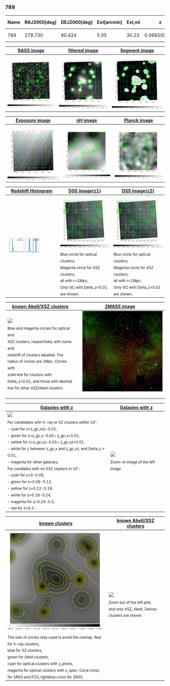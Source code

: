 <div STYLE="page-break-after: always;"></div>

### 789

|Name|RAJ2000[deg]|DEJ2000[deg] |Ext[arcmin]| Ext,ml | z | z_src| C|GC(XSZ,Delta_z<0.01)| GC(OPT,Delta_z<0.01)|GC| R_sig[arcmin] | R500[arcmin] | R500[Mpc]| CRsig[c/s] | CR500[c/s] |L500[1E44 erg/s]|F500[1E-12 erg/s/cm^2]| M500[1E14 Msun]|Tx[keV]|Cnt_sig|Beta|Rc[arcmin]|Comment|Alias|
|---|---|---|---|---|---|------|---|--------|---------|----------|---|---|---|---|---|---|---|---|---|---|---|---|---|---|
|789| 279.730| 60.424| 5.05| 30.23| 0.0693(0.007)| z1,| G| -| -| N, W| 32.185| 7.690| 0.611| 0.072(0.038)| 0.064(0.034)| 0.121(0.090)| 1.039(0.771)| 0.69(0.26)| 1.74(0.42)| 291.7| 0.541(-0.027+0.040)| 2.987(-0.353+0.441)| -| t262|

|[RASS image](../image/789/789_img.pdf)|[filtered image](../image/789/789_fil.pdf)|[Segment image](../image/789/789_seg.pdf)|
|-------------------|--------------------|-------------------|
| <img src="../image/789/789_img.png" width="300">  | <img src="../image/789/789_fil.png" width="300">   | <img src="../image/789/789_seg.png" width="300">  |

|[Exposure image](../image/789/789_mex.pdf)| [nH image](../image/789/789_nh.pdf)| [Planck image](../image/789/789_p.pdf)|
|-------------------|--------------------|-------------------|
|<img src="../image/789/789_mex.png" width="300">   | <img src="../image/789/789_nh.png" width="300">    | <img src="../image/789/789_p.png" width="300"> |

|[Redshift Histogram](../image/789/789_zg.pdf) | [DSS image(z1)](../image/789/789_dss_z1.pdf)      |  [DSS image(z2)](../image/789/789_dss_z2.pdf)    |
|-------------------|--------------------|-------------------|
|<img src="../image/789/789_zg.png" width="300"> |<img src="../image/789/789_dss_z1.png" width="300"> <sub><br>Blue circle for optical clusters; <br>Magenta circle for XSZ clusters; <br>all with r=1Mpc; <br>Only GC with Delta_z<0.01 are shown. </sub>| <img src="../image/789/789_dss_z2.png" width="300"><sub><br>Blue circle for optical clusters; <br>Magenta circle for XSZ clusters; <br>all with r=1Mpc; <br>Only GC with Delta_z<0.01 are shown. </sub> |

|[known Abell/XSZ clusters](../image/789/789_m.pdf) | [2MASS image](../image/789/789_2mass.pdf)      |
|-------------------|-------------------|
|<img src=../image/789/789_m.png width="300"> <br><sub>Blue and magenta circles for optical and <br>XSZ clusters, respectively with name and <br>redshift of clusters labelled. The <br>radius of circles are 1Mpc. Circles with <br>solid line for clusters with <br>Delta_z<0.01, and those with dashed <br>line for other XSZ/Abell clusters.        </sub>|<img src="../image/789/789_2mass.png" width="300">  |

|[Galaxies with z](../image/789/789_opt_ned.pdf) |[Galaxies with z](../image/789/789_opt_ned_zoom.pdf) |
|-------------------|-------------------|
| <img src=../image/789/789_opt_ned.png width="300"> <br><sub> For candidates with X-ray or SZ clusters within 10': <br> - cyan for z<z_gc,xsz-0.01, <br> - green for z=z_gc,x-0.01~ z_gc,x+0.01, <br> - yellow for z=z_gc,sz-0.01~ z_gc,sz+0.01, <br> - white for z between z_gc,x and z_gc,sz, and Delta_z > 0.01, <br> - magenta for other galaxies; <br>For candiates with no XSZ clusters in 10': <br> - cyan for z=0-0.06, <br> - green for z=0.06-0.12, <br> - yellow for z=0.12-0.18, <br> - white for z=0.18-0.24, <br> - magenta for z=0.24-0.3, <br> - red for z>0.3 ;  </sub>|<img src=../image/789/789_opt_ned_zoom.png width="300">  <br><sub> Zoom-in image of the left image</sub>|

|[known clusters](../image/789/789_gc.pdf) |[known Abell/XSZ clusters](../image/789/789_gc_large.pdf) |
|-------------------|-------------------|
| <img src=../image/789/789_gc.png width="300"> <br><sub> The size of circles only used to avoid the overlap. Red for X-ray clusters, <br> blue for SZ clusters, <br> green for Abell clusters, <br> cyan for optical clusters with z_photo, <br> magenta for optical clusters with z_spec. Coral cross for 1RXS and FCS, lightblue cross for 2RXS. </sub>|<img src=../image/789/789_gc_large.png width="300"> <br><sub> Zoom out of the left plot, <br> and only XSZ, Abell, Zwicky clusters are shown. </sub> |



